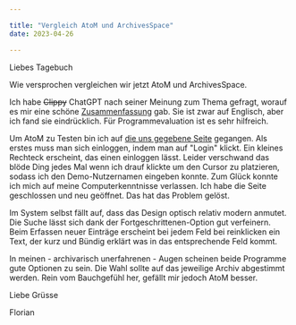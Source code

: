 ```yaml
---

title: "Vergleich AtoM und ArchivesSpace"
date: 2023-04-26

---
```


Liebes Tagebuch

Wie versprochen vergleichen wir jetzt AtoM und ArchivesSpace.

Ich habe ~~Clippy~~ ChatGPT nach seiner Meinung zum Thema gefragt, worauf es mir eine schöne [Zusammenfassung](https://florian896.github.io/lerntagebuch-bain/2023/04/27/Clippy.html) gab. 
Sie ist zwar auf Englisch, aber ich fand sie eindrücklich.
Für Programmevaluation ist es sehr hilfreich.

Um AtoM zu Testen bin ich auf [die uns gegebene Seite](https://demo.accesstomemory.org/) gegangen.
Als erstes muss man sich einloggen, indem man auf "Login" klickt.
Ein kleines Rechteck erscheint, das einen einloggen lässt.
Leider verschwand das blöde Ding jedes Mal wenn ich drauf klickte um den Cursor zu platzieren, sodass ich den Demo-Nutzernamen eingeben konnte.
Zum Glück konnte ich mich auf meine Computerkenntnisse verlassen. 
Ich habe die Seite geschlossen und neu geöffnet.
Das hat das Problem gelöst.

Im System selbst fällt auf, dass das Design optisch relativ modern anmutet.
Die Suche lässt sich dank der Fortgeschrittenen-Option gut verfeinern. 
Beim Erfassen neuer Einträge erscheint bei jedem Feld bei reinklicken ein Text, der kurz und Bündig erklärt was in das entsprechende Feld kommt.

In meinen - archivarisch unerfahrenen - Augen scheinen beide Programme gute Optionen zu sein. 
Die Wahl sollte auf das jeweilige Archiv abgestimmt werden.
Rein vom Bauchgefühl her, gefällt mir jedoch AtoM besser.

Liebe Grüsse

Florian

